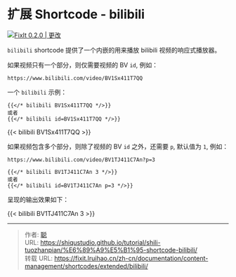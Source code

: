 # 扩展 Shortcode - bilibili


[![FixIt 0.2.0 | 更改](https://fixit.lruihao.cn/svg/version/0.2.0-changed.zh-cn.min.svg)](https://github.com/hugo-fixit/FixIt/releases/tag/v0.2.0)

`bilibili` shortcode 提供了一个内嵌的用来播放 bilibili 视频的响应式播放器。

<!--more-->

如果视频只有一个部分，则仅需要视频的 BV `id`, 例如：

```
https://www.bilibili.com/video/BV1Sx411T7QQ
```

一个 `bilibili` 示例：

```go-html-template
{{</* bilibili BV1Sx411T7QQ */>}}
或者
{{</* bilibili id=BV1Sx411T7QQ */>}}
```

{{< bilibili BV1Sx411T7QQ >}}

如果视频包含多个部分，则除了视频的 BV `id` 之外，还需要 `p`, 默认值为 `1`, 例如：

```
https://www.bilibili.com/video/BV1TJ411C7An?p=3
```

```go-html-template
{{</* bilibili BV1TJ411C7An 3 */>}}
或者
{{</* bilibili id=BV1TJ411C7An p=3 */>}}
```

呈现的输出效果如下：

{{< bilibili BV1TJ411C7An 3 >}}


---

> 作者: [聪](https://shiqustudio.github.io/)  
> URL: https://shiqustudio.github.io/tutorial/shili-tuozhanpian/%E6%89%A9%E5%B1%95-shortcode-bilibili/  
> 转载 URL: https://fixit.lruihao.cn/zh-cn/documentation/content-management/shortcodes/extended/bilibili/
